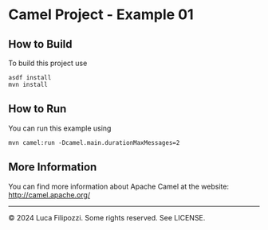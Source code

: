 # Camel Project - Example 01

## How to Build

To build this project use

    asdf install
    mvn install

## How to Run

You can run this example using

    mvn camel:run -Dcamel.main.durationMaxMessages=2

## More Information

You can find more information about Apache Camel at the website: http://camel.apache.org/


---
© 2024 Luca Filipozzi. Some rights reserved. See LICENSE.
